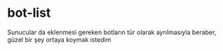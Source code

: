 # bot-list
Sunucular da eklenmesi gereken botların tür olarak ayrılmasıyla beraber, güzel bir şey ortaya koymak istedim
